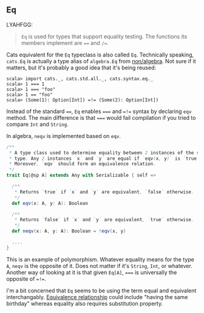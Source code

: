 
  [algebra]: https://github.com/non/algebra
  [Equivalence]: http://en.wikipedia.org/wiki/Equivalence_relation

## Eq

LYAHFGG:

> `Eq` is used for types that support equality testing. The functions its members implement are `==` and `/=`.

Cats equivalent for the `Eq` typeclass is also called `Eq`.
Technically speaking, `cats.Eq` is actually a type alias of `algebra.Eq` from [non/algebra][algebra].
Not sure if it matters, but it's probably a good idea that it's being reused:

```console
scala> import cats._, cats.std.all._, cats.syntax.eq._
scala> 1 === 1
scala> 1 === "foo"
scala> 1 == "foo"
scala> (Some(1): Option[Int]) =!= (Some(2): Option[Int])
```

Instead of the standard `==`, `Eq` enables `===` and `=!=` syntax by declaring `eqv` method. The main difference is that `===` would fail compilation if you tried to compare `Int` and `String`.

In algebra, `neqv` is implemented based on `eqv`.

```scala
/**
 * A type class used to determine equality between 2 instances of the same
 * type. Any 2 instances `x` and `y` are equal if `eqv(x, y)` is `true`.
 * Moreover, `eqv` should form an equivalence relation.
 */
trait Eq[@sp A] extends Any with Serializable { self =>

  /**
   * Returns `true` if `x` and `y` are equivalent, `false` otherwise.
   */
  def eqv(x: A, y: A): Boolean

  /**
   * Returns `false` if `x` and `y` are equivalent, `true` otherwise.
   */
  def neqv(x: A, y: A): Boolean = !eqv(x, y)

  ....
}
```

This is an example of polymorphism. Whatever equality means for the type `A`,
`neqv` is the opposite of it. Does not matter if it's `String`, `Int`, or whatever.
Another way of looking at it is that given `Eq[A]`, `===` is universally the opposite of `=!=`.

I'm a bit concerned that `Eq` seems to be using the term equal and equivalent
interchangably. [Equivalence relationship][Equivalence] could include "having the same birthday"
whereas equality also requires substitution property.
